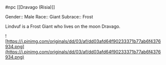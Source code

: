#npc [[Dravago (Risia)]]

Gender:: Male
Race:: Giant
Subrace:: Frost

Lindvuf is a Frost Giant who lives on the moon Dravago.

![https://i.pinimg.com/originals/dd/03/af/dd03afd64f90233371b77ab6f4376934.png](https://i.pinimg.com/originals/dd/03/af/dd03afd64f90233371b77ab6f4376934.png)